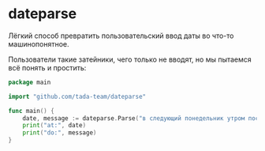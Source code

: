 # dateparse

Лёгкий способ превратить пользовательский ввод даты во что-то машинопонятное.

Пользователи такие затейники, чего только не вводят, но мы пытаемся всё понять и простить:

```go
package main 

import "github.com/tada-team/dateparse"

func main() {
    date, message := dateparse.Parse("в следующий понедельник утром посмотреть код", nil)
    print("at:", date)
    print("do:", message)
}
```
